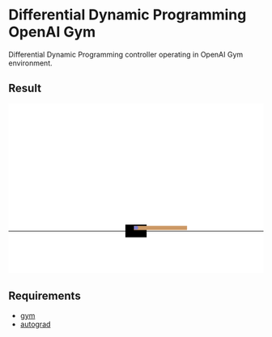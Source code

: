 # Differential Dynamic Programming OpenAI Gym

Differential Dynamic Programming controller operating in OpenAI Gym environment.

## Result

![result](animation.gif)

## Requirements

* [gym](https://github.com/openai/gym)
* [autograd](https://github.com/HIPS/autograd)
